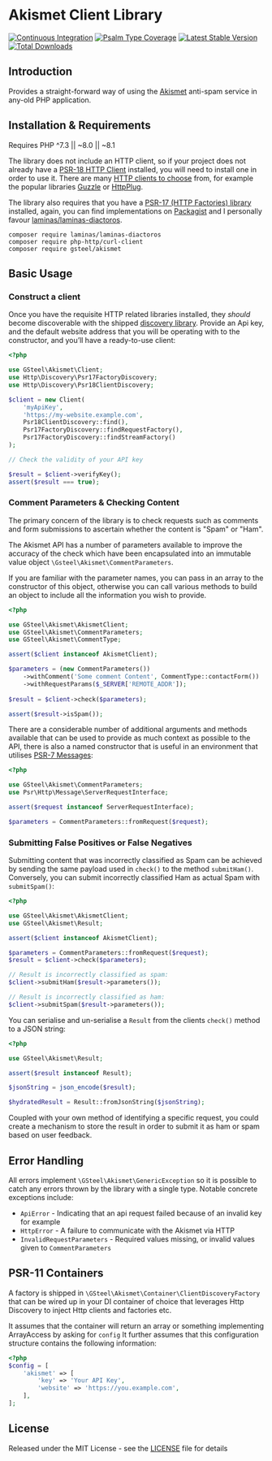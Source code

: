 # Akismet Client Library

[![Continuous Integration](https://github.com/gsteel/akismet/actions/workflows/continuous-integration.yml/badge.svg)](https://github.com/gsteel/akismet/actions/workflows/continuous-integration.yml)
[![Psalm Type Coverage](https://shepherd.dev/github/gsteel/akismet/coverage.svg)](https://shepherd.dev/github/gsteel/akismet)
[![Latest Stable Version](https://poser.pugx.org/gsteel/akismet/v/stable)](https://packagist.org/packages/gsteel/akismet)
[![Total Downloads](https://poser.pugx.org/gsteel/akismet/downloads)](https://packagist.org/packages/gsteel/akismet)

## Introduction

Provides a straight-forward way of using the [Akismet](https://akismet.com) anti-spam service in any-old PHP application.

## Installation & Requirements

Requires PHP ^7.3 || ~8.0 || ~8.1

The library does not include an HTTP client, so if your project does not already have a [PSR-18 HTTP Client](https://www.php-fig.org/psr/psr-18/) installed, you will need to install one in order to use it. There are many [HTTP clients to choose](https://packagist.org/providers/psr/http-client-implementation) from, for example the popular libraries [Guzzle](https://packagist.org/packages/guzzlehttp/guzzle) or [HttpPlug](https://packagist.org/packages/php-http/curl-client).

The library also requires that you have a [PSR-17 (HTTP Factories) library](https://www.php-fig.org/psr/psr-17/) installed, again, you can find implementations on [Packagist](https://packagist.org/providers/psr/http-factory-implementation) and I personally favour [laminas/laminas-diactoros](https://packagist.org/packages/laminas/laminas-diactoros).

```shell
composer require laminas/laminas-diactoros
composer require php-http/curl-client
composer require gsteel/akismet
```

## Basic Usage

### Construct a client

Once you have the requisite HTTP related libraries installed, they _should_ become discoverable with the shipped [discovery library](https://github.com/php-http/discovery). Provide an Api key, and the default website address that you will be operating with to the constructor, and you’ll have a ready-to-use client:

```php
<?php

use GSteel\Akismet\Client;
use Http\Discovery\Psr17FactoryDiscovery;
use Http\Discovery\Psr18ClientDiscovery;

$client = new Client(
    'myApiKey',
    'https://my-website.example.com',
    Psr18ClientDiscovery::find(),
    Psr17FactoryDiscovery::findRequestFactory(),
    Psr17FactoryDiscovery::findStreamFactory()
);

// Check the validity of your API key

$result = $client->verifyKey();
assert($result === true);

```

### Comment Parameters & Checking Content

The primary concern of the library is to check requests such as comments and form submissions to ascertain whether the content is "Spam" or "Ham".

The Akismet API has a number of parameters available to improve the accuracy of the check which have been encapsulated into an immutable value object `\Gsteel\Akismet\CommentParameters`.

If you are familiar with the parameter names, you can pass in an array to the constructor of this object, otherwise you can call various methods to build an object to include all the information you wish to provide.

```php
<?php

use GSteel\Akismet\AkismetClient;
use GSteel\Akismet\CommentParameters;
use GSteel\Akismet\CommentType;

assert($client instanceof AkismetClient);

$parameters = (new CommentParameters())
    ->withComment('Some comment Content', CommentType::contactForm())
    ->withRequestParams($_SERVER['REMOTE_ADDR']);
    
$result = $client->check($parameters);

assert($result->isSpam());

```

There are a considerable number of additional arguments and methods available that can be used to provide as much context as possible to the API, there is also a named constructor that is useful in an environment that utilises [PSR-7 Messages](https://www.php-fig.org/psr/psr-7/):

```php
<?php

use GSteel\Akismet\CommentParameters;
use Psr\Http\Message\ServerRequestInterface;

assert($request instanceof ServerRequestInterface);

$parameters = CommentParameters::fromRequest($request);

```

### Submitting False Positives or False Negatives

Submitting content that was incorrectly classified as Spam can be achieved by sending the same payload used in `check()` to the method `submitHam()`. Conversely, you can submit incorrectly classified Ham as actual Spam with `submitSpam()`:

```php
<?php

use GSteel\Akismet\AkismetClient;
use GSteel\Akismet\Result;

assert($client instanceof AkismetClient);

$parameters = CommentParameters::fromRequest($request);
$result = $client->check($parameters);

// Result is incorrectly classified as spam:
$client->submitHam($result->parameters());

// Result is incorrectly classified as ham:
$client->submitSpam($result->parameters());

```

You can serialise and un-serialise a `Result` from the clients `check()` method to a JSON string:

```php
<?php

use GSteel\Akismet\Result;

assert($result instanceof Result);

$jsonString = json_encode($result);

$hydratedResult = Result::fromJsonString($jsonString);

```

Coupled with your own method of identifying a specific request, you could create a mechanism to store the result in order to submit it as ham or spam based on user feedback.

## Error Handling

All errors implement `\GSteel\Akismet\GenericException` so it is possible to catch any errors thrown by the library with a single type. Notable concrete exceptions include:

- `ApiError` - Indicating that an api request failed because of an invalid key for example
- `HttpError` - A failure to communicate with the Akismet via HTTP
- `InvalidRequestParameters` - Required values missing, or invalid values given to `CommentParameters`

## PSR-11 Containers

A factory is shipped in `\GSteel\Akismet\Container\ClientDiscoveryFactory` that can be wired up in your DI container of choice that leverages Http Discovery to inject Http clients and factories etc.

It assumes that the container will return an array or something implementing ArrayAccess by asking for `config`
It further assumes that this configuration structure contains the following information:

```php
<?php
$config = [
    'akismet' => [
        'key' => 'Your API Key',
        'website' => 'https://you.example.com',
    ],
];
```

## License
Released under the MIT License - see the [LICENSE](./LICENSE) file for details
